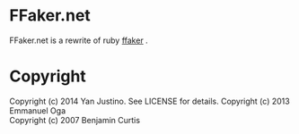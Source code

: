 FFaker.net
==========

FFaker.net is a rewrite of ruby [ffaker](http://rubygems.org/gems/ffaker) .

Copyright
==========

Copyright (c) 2014 Yan Justino. See LICENSE for details.
Copyright (c) 2013 Emmanuel Oga  
Copyright (c) 2007 Benjamin Curtis
